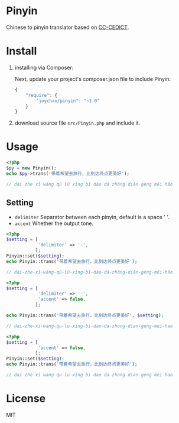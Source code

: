 Pinyin
======

Chinese to pinyin translator based on [CC-CEDICT](http://cc-cedict.org/wiki/).

# Install
1. installing via Composer:

	Next, update your project's composer.json file to include Pinyin:

	```javascript
	{
	    "require": {
	        "joychao/pinyin": "~1.0"
	    }
	}
	```

2. download source file `src/Pinyin.php` and include it.


# Usage

```php
<?php
$py = new Pinyin();
echo $py->trans('带着希望去旅行，比到达终点更美好');

// dài zhe xī wàng qù lǔ xíng bǐ dào dá zhōng diǎn gèng měi hǎo 
```


## Setting

- `delimiter` Separator between each pinyin, default is a space ' '.
- `accent` Whether the output tone.

```php
<?php
$setting = [
			'delimiter' => '-',
		   ];
Pinyin::set($setting);
echo Pinyin::trans('带着希望去旅行，比到达终点更美好');

// dài-zhe-xī-wàng-qù-lǔ-xíng-bǐ-dào-dá-zhōng-diǎn-gèng-měi-hǎo
```
```php
<?php
$setting = [
			'delimiter' => '-',
			'accent' => false,
		   ];

echo Pinyin::trans('带着希望去旅行，比到达终点更美好', $setting);

// dai-zhe-xi-wang-qu-lu-xing-bi-dao-da-zhong-dian-geng-mei-hao
```

```php
<?php
$setting = [
			'accent' => false,
		   ];
Pinyin::set($setting);
echo Pinyin::trans('带着希望去旅行，比到达终点更美好');

// dai zhe xi wang qu lu xing bi dao da zhong dian geng mei hao
```

# License

MIT
